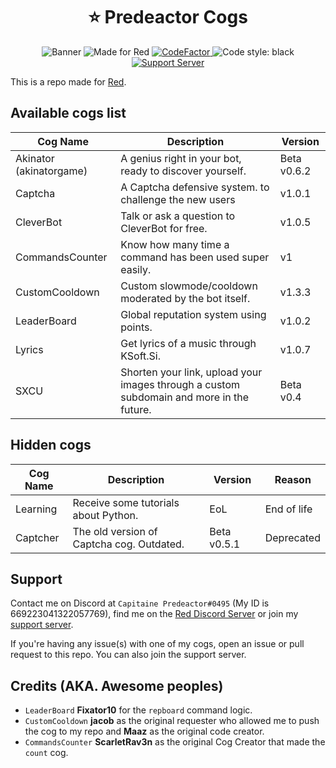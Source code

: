 <h1 align="center">⭐ Predeactor Cogs</h1>

<p align="center">
  <img src="https://repository-images.githubusercontent.com/245725383/9a2ea880-121e-11eb-92db-c3bdf6b825ec" alt="Banner">
  <img src="https://img.shields.io/badge/Made%20for-Red%20v3-red?logo=discord" alt="Made for Red">
  <a href="https://www.codefactor.io/repository/github/predeactor/predeactor-cogs">
    <img src="https://www.codefactor.io/repository/github/predeactor/predeactor-cogs/badge" alt="CodeFactor" />
  </a>
  <img src="https://img.shields.io/badge/code%20style-black-000000.svg" alt="Code style: black">
  <br>
  <a href="https://discord.gg/zg6ydua">
    <img src="https://discord.com/api/guilds/731147725902708827/widget.png" alt="Support Server">
  </a>
</p>

This is a repo made for [Red](https://github.com/Cog-Creators/Red-DiscordBot).

## Available cogs list

| Cog Name                | Description                                                                              | Version     |
| ----------------------- | ---------------------------------------------------------------------------------------- | ----------- |
| Akinator (akinatorgame) | A genius right in your bot, ready to discover yourself.                                  | Beta v0.6.2 |
| Captcha                 | A Captcha defensive system. to challenge the new users                                   | v1.0.1      |
| CleverBot               | Talk or ask a question to CleverBot for free.                                            | v1.0.5      |
| CommandsCounter         | Know how many time a command has been used super easily.                                 | v1          |
| CustomCooldown          | Custom slowmode/cooldown moderated by the bot itself.                                    | v1.3.3      |
| LeaderBoard             | Global reputation system using points.                                                   | v1.0.2      |
| Lyrics                  | Get lyrics of a music through KSoft.Si.                                                  | v1.0.7      |
| SXCU                    | Shorten your link, upload your images through a custom subdomain and more in the future. | Beta v0.4   |

## Hidden cogs

| Cog Name | Description                               | Version     | Reason      |
| -------- | ----------------------------------------- | ----------- | ----------- |
| Learning | Receive some tutorials about Python.      | EoL         | End of life |
| Captcher | The old version of Captcha cog. Outdated. | Beta v0.5.1 | Deprecated  |

## Support

Contact me on Discord at `Capitaine Predeactor#0495` (My ID is 669223041322057769), find me on the [Red Discord Server](https://discord.gg/red) or join my [support server](https://discord.gg/zg6ydua).

If you're having any issue(s) with one of my cogs, open an issue or pull request to this repo. You can also join the support server.

## Credits (AKA. Awesome peoples)

* `LeaderBoard` **Fixator10** for the `repboard` command logic.
* `CustomCooldown` **jacob** as the original requester who allowed me to push the cog to my repo and **Maaz** as the original code creator.
* `CommandsCounter` **ScarletRav3n** as the original Cog Creator that made the `count` cog.
